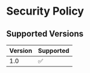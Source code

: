 # Security Policy

## Supported Versions

| Version | Supported          |
| ------- | ------------------ |
| 1.0     | :white_check_mark: |
